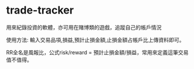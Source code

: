 # trade-tracker
用來紀錄投資的軟體，亦可用在賭博類的遊戲，追蹤自己的帳戶情況

使用方法:
輸入交易品項,損益,預計止損金額,止損金額占帳戶比上傳資料即可。


RR全名是風報比，公式risk/reward = 預計止損金額/損益，常用來定義這筆交易值不值得。
